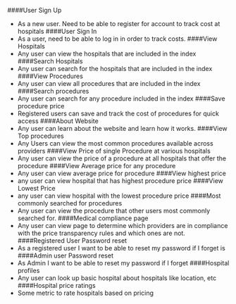 ####User Sign Up 
- As a new user. Need to be able to register for account to track cost at hospitals
####User Sign In
- As a user, need to be able to log in in order to track costs.
####View Hospitals
- Any user can view the hospitals that are included in the index
####Search Hospitals
- Any user can search for the hospitals that are included in the index
####View Procedures
- Any user can view all procedures that are included in the index
####Search procedures
- Any user can search for any procedure included in the index
####Save procedure price
- Registered users can save and track the cost of procedures for quick access
####About Website
- Any user can learn about the website and learn how it works.
####View Top procedures
- Any Users can view the most common procedures available across providers
####View Price of single Procedure at various hospitals
- Any user can view the price of a procedure at all hospitals that offer the procedure
####View Average price for any procedure
- Any user can view average price for procedure
####View highest price
- any user can view hospital that has highest procedure price
####View Lowest Price
- any user can view hospital with the lowest procedure price
####Most commonly searched for procedures
- Any user can view the procedure that other users most commonly searched for.
####Medical compliance page
- Any user can view page to determine which providers are in compliance with the price
transparency rules and which ones are not.
####Registered User Password reset
- As a registered user I want to be able to reset my password if I forget is
####Admin user Password reset
- As Admin I want to be able to reset my password if I forget
####Hospital profiles
- Any user can look up basic hospital about hospitals like location, etc
####Hospital price ratings
- Some metric to rate hospitals based on pricing